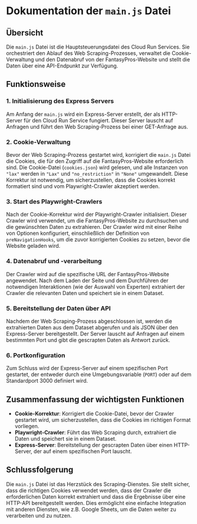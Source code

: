 # Dokumentation der `main.js` Datei

## Übersicht

Die `main.js` Datei ist die Hauptsteuerungsdatei des Cloud Run Services. Sie orchestriert den Ablauf des Web Scraping-Prozesses, verwaltet die Cookie-Verwaltung und den Datenabruf von der FantasyPros-Website und stellt die Daten über eine API-Endpunkt zur Verfügung.

## Funktionsweise

### 1. Initialisierung des Express Servers

Am Anfang der `main.js` wird ein Express-Server erstellt, der als HTTP-Server für den Cloud Run Service fungiert. Dieser Server lauscht auf Anfragen und führt den Web Scraping-Prozess bei einer GET-Anfrage aus.

### 2. Cookie-Verwaltung

Bevor der Web Scraping-Prozess gestartet wird, korrigiert die `main.js` Datei die Cookies, die für den Zugriff auf die FantasyPros-Website erforderlich sind. Die Cookie-Datei (`cookies.json`) wird gelesen, und alle Instanzen von `"lax"` werden in `"Lax"` und `"no_restriction"` in `"None"` umgewandelt. Diese Korrektur ist notwendig, um sicherzustellen, dass die Cookies korrekt formatiert sind und vom Playwright-Crawler akzeptiert werden.

### 3. Start des Playwright-Crawlers

Nach der Cookie-Korrektur wird der Playwright-Crawler initialisiert. Dieser Crawler wird verwendet, um die FantasyPros-Website zu durchsuchen und die gewünschten Daten zu extrahieren. Der Crawler wird mit einer Reihe von Optionen konfiguriert, einschließlich der Definition von `preNavigationHooks`, um die zuvor korrigierten Cookies zu setzen, bevor die Website geladen wird.

### 4. Datenabruf und -verarbeitung

Der Crawler wird auf die spezifische URL der FantasyPros-Website angewendet. Nach dem Laden der Seite und dem Durchführen der notwendigen Interaktionen (wie der Auswahl von Experten) extrahiert der Crawler die relevanten Daten und speichert sie in einem Dataset.

### 5. Bereitstellung der Daten über API

Nachdem der Web Scraping-Prozess abgeschlossen ist, werden die extrahierten Daten aus dem Dataset abgerufen und als JSON über den Express-Server bereitgestellt. Der Server lauscht auf Anfragen auf einem bestimmten Port und gibt die gescrapten Daten als Antwort zurück.

### 6. Portkonfiguration

Zum Schluss wird der Express-Server auf einem spezifischen Port gestartet, der entweder durch eine Umgebungsvariable (`PORT`) oder auf dem Standardport 3000 definiert wird.

## Zusammenfassung der wichtigsten Funktionen

- **Cookie-Korrektur**: Korrigiert die Cookie-Datei, bevor der Crawler gestartet wird, um sicherzustellen, dass die Cookies im richtigen Format vorliegen.
- **Playwright-Crawler**: Führt das Web Scraping durch, extrahiert die Daten und speichert sie in einem Dataset.
- **Express-Server**: Bereitstellung der gescrapten Daten über einen HTTP-Server, der auf einem spezifischen Port lauscht.

## Schlussfolgerung

Die `main.js` Datei ist das Herzstück des Scraping-Dienstes. Sie stellt sicher, dass die richtigen Cookies verwendet werden, dass der Crawler die erforderlichen Daten korrekt extrahiert und dass die Ergebnisse über eine HTTP-API bereitgestellt werden. Dies ermöglicht eine einfache Integration mit anderen Diensten, wie z.B. Google Sheets, um die Daten weiter zu verarbeiten und zu nutzen.